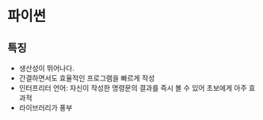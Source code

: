 # 파이썬
## 특징 
+ 생산성이 뛰어나다.
+ 간결하면서도 효율적인 프로그램을 빠르게 작성
+ 인터프리터 언어: 자신이 작성한 명령문의 결과를 즉시 볼 수 있어 초보에게 아주 효과적
+ 라이브러리가 풍부